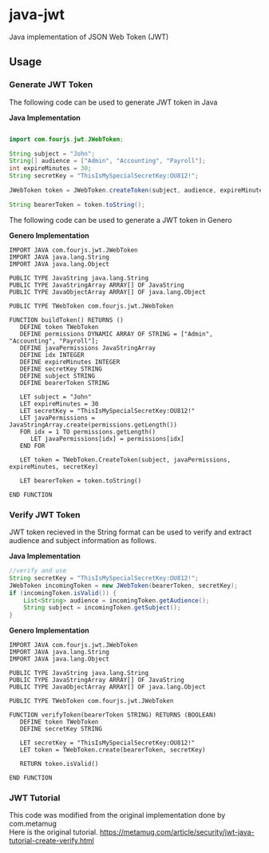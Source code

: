 # java-jwt
Java implementation of JSON Web Token (JWT) 


## Usage


### Generate JWT Token 

The following code can be used to generate JWT token in Java

**Java Implementation**
```java

import com.fourjs.jwt.JWebToken;

String subject = "John";
String[] audience = ["Admin", "Accounting", "Payroll"];
int expireMinutes = 30;
String secretKey = "ThisIsMySpecialSecretKey:OU812!";

JWebToken token = JWebToken.createToken(subject, audience, expireMinutes, secretKey);

String bearerToken = token.toString();

```

The following code can be used to generate a JWT token in Genero

**Genero Implementation**
```genero
IMPORT JAVA com.fourjs.jwt.JWebToken
IMPORT JAVA java.lang.String
IMPORT JAVA java.lang.Object

PUBLIC TYPE JavaString java.lang.String
PUBLIC TYPE JavaStringArray ARRAY[] OF JavaString
PUBLIC TYPE JavaObjectArray ARRAY[] OF java.lang.Object

PUBLIC TYPE TWebToken com.fourjs.jwt.JWebToken

FUNCTION buildToken() RETURNS ()
   DEFINE token TWebToken
   DEFINE permissions DYNAMIC ARRAY OF STRING = ["Admin", "Accounting", "Payroll"];
   DEFINE javaPermissions JavaStringArray
   DEFINE idx INTEGER
   DEFINE expireMinutes INTEGER
   DEFINE secretKey STRING
   DEFINE subject STRING
   DEFINE bearerToken STRING

   LET subject = "John" 
   LET expireMinutes = 30
   LET secretKey = "ThisIsMySpecialSecretKey:OU812!"
   LET javaPermissions = JavaStringArray.create(permissions.getLength())
   FOR idx = 1 TO permissions.getLength()
      LET javaPermissions[idx] = permissions[idx]
   END FOR

   LET token = TWebToken.CreateToken(subject, javaPermissions, expireMinutes, secretKey)

   LET bearerToken = token.toString()

END FUNCTION

```

### Verify JWT Token 

JWT token recieved in the String format can be used to verify and extract audience and subject information as follows.

**Java Implementation**
```java
//verify and use
String secretKey = "ThisIsMySpecialSecretKey:OU812!";
JWebToken incomingToken = new JWebToken(bearerToken, secretKey);
if (incomingToken.isValid()) {
    List<String> audience = incomingToken.getAudience();
    String subject = incomingToken.getSubject();
}
```

**Genero Implementation**
```genero
IMPORT JAVA com.fourjs.jwt.JWebToken
IMPORT JAVA java.lang.String
IMPORT JAVA java.lang.Object

PUBLIC TYPE JavaString java.lang.String
PUBLIC TYPE JavaStringArray ARRAY[] OF JavaString
PUBLIC TYPE JavaObjectArray ARRAY[] OF java.lang.Object

PUBLIC TYPE TWebToken com.fourjs.jwt.JWebToken

FUNCTION verifyToken(bearerToken STRING) RETURNS (BOOLEAN)
   DEFINE token TWebToken
   DEFINE secretKey STRING

   LET secretKey = "ThisIsMySpecialSecretKey:OU812!"
   LET token = TWebToken.create(bearerToken, secretKey)
   
   RETURN token.isValid()

END FUNCTION
```

### JWT Tutorial 
This code was modified from the original implementation done by com.metamug\
Here is the original tutorial.
https://metamug.com/article/security/jwt-java-tutorial-create-verify.html
